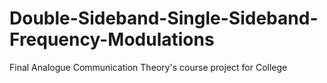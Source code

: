 # Double-Sideband-Single-Sideband-Frequency-Modulations
Final Analogue Communication Theory's course project for College 
